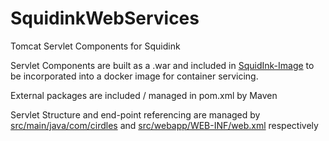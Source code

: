 # SquidinkWebServices
Tomcat Servlet Components for Squidink

Servlet Components are built as a .war and included in [SquidInk-Image](https://github.com/RichardMcCarty1/SquidInk-Image) to be incorporated into a docker image for container servicing.

External packages are included / managed in pom.xml by Maven

Servlet Structure and end-point referencing are managed by [src/main/java/com/cirdles](https://github.com/RichardMcCarty1/SquidinkWebServices/tree/master/src/main/java/com/cirdles) and [src/webapp/WEB-INF/web.xml](https://github.com/RichardMcCarty1/SquidinkWebServices/tree/master/src/main/webapp/WEB-INF) respectively
